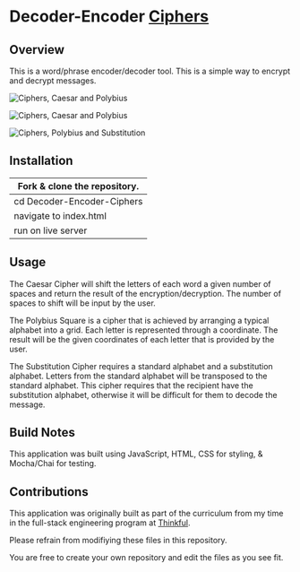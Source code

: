 # Decoder-Encoder [Ciphers](https://project-decoder-ring-1-woad.vercel.app/)

## Overview
This is a word/phrase encoder/decoder tool. This is a simple way to encrypt and decrypt messages.

![Ciphers, Caesar and Polybius](https://i.imgur.com/dJkixfa.png)

![Ciphers, Caesar and Polybius](https://i.imgur.com/Tz5Ata8.png)

![Ciphers, Polybius and Substitution](https://i.imgur.com/6QIqqCV.png)

## Installation
Fork & clone the repository. |
---------------------------- |
cd Decoder-Encoder-Ciphers   |
navigate to index.html       |
run on live server           |

## Usage
The Caesar Cipher will shift the letters of each word a given number of spaces and return the result of the encryption/decryption. The number of spaces to shift will be input by the user.

The Polybius Square is a cipher that is achieved by arranging a typical alphabet into a grid. Each letter is represented through a coordinate. The result will be the given coordinates of each letter that is provided by the user.

The Substitution Cipher requires a standard alphabet and a substitution alphabet. Letters from the standard alphabet will be transposed to the standard alphabet. This cipher requires that the recipient have the substitution alphabet, otherwise it will be difficult for them to decode the message.

## Build Notes
This application was built using JavaScript, HTML, CSS for styling, & Mocha/Chai for testing.

## Contributions
This application was originally built as part of the curriculum from my time in the full-stack engineering program at [Thinkful](https://www.thinkful.com/).

Please refrain from modifiying these files in this repository.

You are free to create your own repository and edit the files as you see fit.
